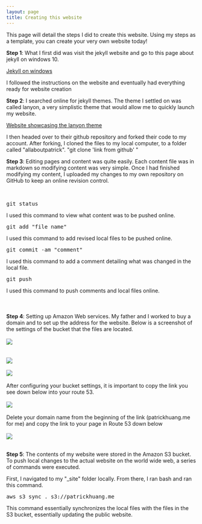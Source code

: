 ```yaml
---
layout: page
title: Creating this website
---
```


This page will detail the steps I did to create this website. Using my steps as a template, you can create your very own website today!

<b>Step 1</b>: What I first did was visit the jekyll website and go to this page about jekyll on windows 10.

<a href = "https://jekyllrb.com/docs/windows/">Jekyll on windows</a> 

I followed the instructions on the website and eventually had everything ready for website creation

<b>Step 2</b>: I searched online for jekyll themes. The theme I settled on was called lanyon, a very simplistic theme that would allow me to quickly launch my website. 

<a href = "http://lanyon.getpoole.com/">Website showcasing the lanyon theme</a>

I then headed over to their github repository and forked their code to my account. After forking, I cloned the files to my local computer, to a folder called "allaboutpatrick".
"git clone 'link from github' "

<b>Step 3</b>: Editing pages and content was quite easily. Each content file was in markdown so modifying content was very simple. Once I had finished modifying my content, I uploaded my changes to my own repository on GitHub to keep an online revision control.

<br />

<pre>git status </pre> I used this command to view what content was to be pushed online.

<pre>git add "file name" </pre> I used this command to add revised local files to be pushed online.

<pre>git commit -am "comment" </pre> I used this command to add a comment detailing what was changed in the local file.

<pre>git push</pre>I used this command to push comments and local files online.
<Br />
<br />
<Br />
<br />
<b>Step 4</b>: Setting up Amazon Web services. My father and I worked to buy a domain and to set up the address for the website. Below is a screenshot of the settings of the bucket that the files are located.
<br />
<br />
<img src= "https://allaboutpatrick.files.wordpress.com/2018/09/ss6.png?ssl=1&w=1000w" style = "margin: auto"/>
<br />
<br />
<br />
<img src= "https://allaboutpatrick.files.wordpress.com/2018/09/ss5.png?ssl=1&w=1000" style = "margin: auto" />
<br />
<br />
<img src= "https://allaboutpatrick.files.wordpress.com/2018/09/ss4.png?ssl=1&w=1000" style = "margin: auto" />
<br />
<br />
After configuring your bucket settings, it is important to copy the link you see down below into your route 53.
<br />
<br />
<img src="https://allaboutpatrick.files.wordpress.com/2018/09/imp1.png?ssl=1&w=1000" style = "margin: auto" />
<br />
<br />
Delete your domain name from the beginning of the link (patrickhuang.me for me) and copy the link to your page in Route 53 down below
<br />
<br />
<img src = "https://allaboutpatrick.files.wordpress.com/2018/09/imp2.png?ssl=1&w=1000" style = "margin:auto" />

<Br />
<br />

<b>Step 5</b>: The contents of my website were stored in the Amazon S3 bucket. To push local changes to the actual website on the world wide web, a series of commands were executed.

First, I navigated to my "_site" folder locally. From there, I ran bash and ran this command.

<pre>aws s3 sync . s3://patrickhuang.me</pre>

This command essentially synchronizes the local files with the files in the S3 bucket, essentially updating the public website.

